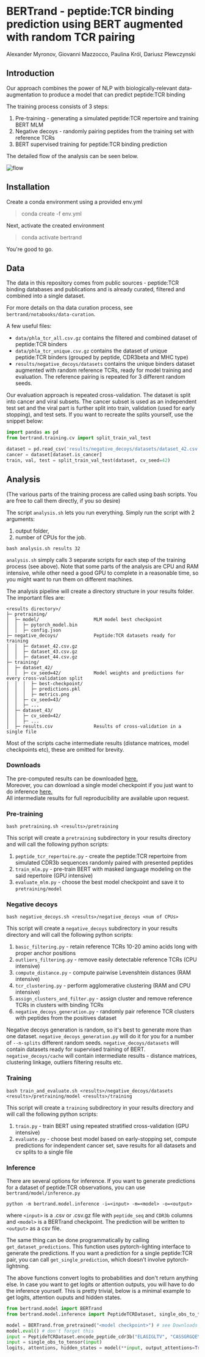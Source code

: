
# BERTrand - peptide:TCR binding prediction using BERT augmented with random TCR pairing
Alexander Myronov, Giovanni Mazzocco, Paulina Król, Dariusz Plewczynski

## Introduction

Our approach combines the power of NLP with biologically-relevant data-augmentation to produce a model that can predict peptide:TCR binding

The training process consists of 3 steps:
1. Pre-training - generating a simulated peptide:TCR repertoire and training BERT MLM
2. Negative decoys - randomly pairing peptides from the training set with reference TCRs
3. BERT supervised training for peptide:TCR binding prediction

The detailed flow of the analysis can be seen below.

![flow](flow.png)

## Installation

Create a conda environment using a provided env.yml
> conda create -f env.yml

Next, activate the created environment
> conda activate bertrand

You're good to go. 

## Data

The data in this repository comes from public sources - peptide:TCR binding databases and publications and is already curated, 
filtered and combined into a single dataset.

For more details on tha data curation process, see `bertrand/notabooks/data-curation`.

A few useful files:
- `data/phla_tcr_all.csv.gz` contains the filtered and combined dataset of peptide:TCR binders
- `data/phla_tcr_unique.csv.gz` contains the dataset of unique peptide:TCR binders (grouped by peptide, CDR3beta and MHC type)
- `results/negative_decoys/datasets` contains the unique binders dataset augmented with random reference TCRs, ready for model training and evaluation. The reference pairing is repeated for 3 different random seeds. 

Our evaluation approach is repeated cross-validation. The dataset is split into cancer and viral subsets. The cancer subset is used as an independent test set and the viral part 
is further split into train, validation (used for early stopping), and test sets. 
If you want to recreate the splits yourself, use the snippet below:
```python
import pandas as pd
from bertrand.training.cv import split_train_val_test

dataset = pd.read_csv('results/negative_decoys/datasets/dataset_42.csv.gz')
cancer = dataset[dataset.is_cancer]
train, val, test = split_train_val_test(dataset, cv_seed=42) 
```

## Analysis

(The various parts of the training process are called using bash scripts. You are free to call them directly, if you so desire)

The script `analysis.sh` lets you run everything. Simply run the script with 2 arguments: 
1. output folder,
2. number of CPUs for the job.
```
bash analysis.sh results 32
```

`analysis.sh` simply calls 3 separate scripts for each step of the training process (see above). 
Note that some parts of the analysis are CPU and RAM intensive, while other need a good GPU to complete in a reasonable time, so you might want to run them on different machines.


The analysis pipeline will create a directory structure in your results folder. The important files are:
```
<results directory>/
├─ pretraining/                            
│  ├─ model/                    MLM model best checkpoint
│  │  ├─ pytorch_model.bin
│  │  ├─ config.json
├─ negative_decoys/             Peptide:TCR datasets ready for training
│  │  ├─ dataset_42.csv.gz
│  │  ├─ dataset_43.csv.gz
│  │  ├─ dataset_44.csv.gz
├─ training/
│  ├─ dataset_42/
│  │  ├─ cv_seed=42/            Model weights and predictions for every cross-validation split 
│  │  │  ├─ best-checkpoint/
│  │  │  ├─ predictions.pkl
│  │  │  ├─ metrics.png
│  │  ├─ cv_seed=43/
│  │  ├─ ...
│  ├─ dataset_43/
│  │  ├─ cv_seed=42/
│  │  ├─ ...
│  ├─ results.csv               Results of cross-validation in a single file

```
Most of the scripts cache intermediate results (distance matrices, model checkpoints etc), these are omitted for brevity. 

### Downloads

The pre-computed results can be downloaded [here.](https://drive.google.com/file/d/1U4lA9TsW0IQJXSk-7e478AAUU_59jNdV/view?usp=sharing)
<br>
Moreover, you can download a single model checkpoint if you just want to do inference [here.](https://drive.google.com/file/d/1FywbDbzhhYbwf99MdZrpYQEbXmwX9Zxm/view?usp=sharing)
<br>
All intermediate results for full reproducibility are available upon request. 

### Pre-training
```
bash pretraining.sh <results>/pretraining
```
This script will create a `pretraining` subdirectory in your results directory and will call the following python scripts:
1. `peptide_tcr_repertoire.py` - create the peptide:TCR repertoire from simulated CDR3b sequences randomly paired with presented peptides
2. `train_mlm.py` - pre-train BERT with masked language modeling on the said repertoire (GPU intensive)
3. `evaluate_mlm.py` - choose the best model checkpoint and save it to `pretraining/model`

### Negative decoys
```
bash negative_decoys.sh <results>/negative_decoys <num of CPUs>
```

This script will create a `negative_decoys` subdirectory in your results directory and will call the following python scripts:
1. `basic_filtering.py` - retain reference TCRs 10-20 amino acids long with proper anchor positions
2. `outliers_filtering.py` - remove easily detectable reference TCRs (CPU intensive)
3. `compute_distance.py` - compute pairwise Levenshtein distances (RAM intensive)
4. `tcr_clustering.py` - perform agglomerative clustering (RAM and CPU intensive)
5. `assign_clusters_and_filter.py` - assign cluster and remove reference TCRs in clusters with binding TCRs
6. `negative_decoys_generation.py` - randomly pair reference TCR clusters with peptides from the positives dataset

Negative decoys generation is random, so it's best to generate more than one dataset. 
`negative_decoys_generation.py` will do it for you for a number of `--n-splits` different random seeds.
`negative_decoys/datasets` will contain datasets ready for supervised training of BERT. 
`negative_decoys/cache` will contain intermediate results - distance matrices, clustering linkage, outliers filtering results etc. 


### Training
```
bash train_and_evaluate.sh <results>/negative_decoys/datasets <results>/pretraining/model <results>/training
```
This script will create a `training` subdirectory in your results directory and will call the following python scripts:
1. `train.py` - train BERT using repeated stratified cross-validation (GPU intensive)
2. `evaluate.py` - choose best model based on early-stopping set, compute predictions for independent cancer set, save results for all datasets and cv splits to a single file 

### Inference
There are several options for inference. If you want to generate predictions for a dataset of peptide:TCR observations, you can use `bertrand/model/inference.py`
```
python -m bertrand.model.inference -i=<input> -m=<model> -o=<output>
```
where `<input>` is a .csv or .csv.gz file with `peptide_seq` and `CDR3b` columns and `<model>` is a BERTrand checkpoint. The prediction will be written to `<output>` as a csv file.  

The same thing can be done programmatically by calling `get_dataset_predictions`. 
This function uses pytorch-lighting interface to generate the predictions. If you want a prediction for a single peptide:TCR pair, 
you can call `get_single_prediction`, which doesn't involve pytorch-lightning. 

The above functions convert logits to probabilities and don't return anything else. In case you want to get logits or attention outputs, you will have to do the inference yourself. 
This is pretty trivial, below is a minimal example to get logits, attention ouputs and hidden states.


```python
from bertrand.model import BERTrand
from bertrand.model.inference import PeptideTCRDataset, single_obs_to_tensor

model = BERTrand.from_pretrained("<model checkpoint>") # see Downloads section
model.eval() # don't forget this
input = PeptideTCRDataset.encode_peptide_cdr3b("ELAGIGLTV", "CASSGRGQEYF")
input = single_obs_to_tensor(input)
logits, attentions, hidden_states = model(**input, output_attentions=True, output_hidden_states=True, return_dict=False)

```


